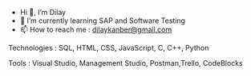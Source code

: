 -  Hi 👋, I’m Dilay 
- 🌱 I’m currently learning SAP and Software Testing
- 📫 How to reach me : dilaykanber@gmail.com

Technologies : SQL, HTML, CSS, JavaScript, C, C++, Python


Tools : Visual Studio, Management Studio, Postman,Trello, CodeBlocks

                       


